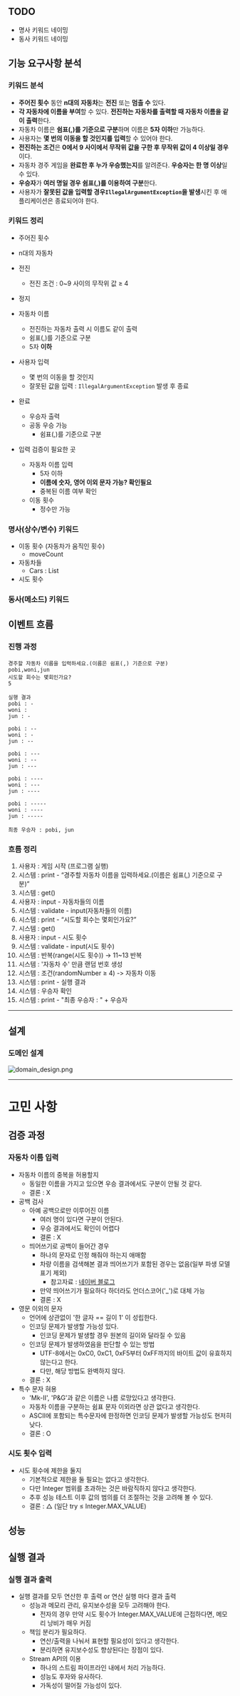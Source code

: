 ## TODO

- 명사 키워드 네이밍
- 동사 키워드 네이밍

## 기능 요구사항 분석

### 키워드 분석


- **주어진 횟수** 동안 **n대의 자동차**는 **전진** 또는 **멈출 수** 있다.
- **각 자동차에 이름을 부여**할 수 있다. **전진하는 자동차를 출력할 때 자동차 이름을 같이 출력**한다.
- 자동차 이름은 **쉼표(,)를 기준으로 구분**하며 이름은 **5자 이하**만 가능하다.
- 사용자는 **몇 번의 이동을 할 것인지를 입력**할 수 있어야 한다.
- **전진하는 조건**은 **0에서 9 사이에서 무작위 값을 구한 후 무작위 값이 4 이상일 경우**이다.
- 자동차 경주 게임을 **완료한 후 누가 우승했는지**를 알려준다. **우승자는 한 명 이상**일 수 있다.
- **우승자**가 **여러 명일 경우 쉼표(,)를 이용하여 구분**한다.
- 사용자가 **잘못된 값을 입력할 경우`IllegalArgumentException`을 발생**시킨 후 애플리케이션은 종료되어야 한다.

### 키워드 정리

- 주어진 횟수
- n대의 자동차
- 전진
    - 전진 조건 : 0~9 사이의 무작위 값 ≥ 4
- 정지
- 자동차 이름
    - 전진하는 자동차 출력 시 이름도 같이 출력
    - 쉼표(,)를 기준으로 구분
    - 5자 **이하**
- 사용자 입력
    - 몇 번의 이동을 할 것인지
    - 잘못된 값을 입력 : `IllegalArgumentException` 발생 후 종료
- 완료
    - 우승자 출력
    - 공동 우승 가능
        - 쉼표(,)를 기준으로 구분

- 입력 검증이 필요한 곳
    - 자동차 이름 입력
        - 5자 이하
        - **이름에 숫자, 영어 이외 문자 가능? 확인필요**
        - 중복된 이름 여부 확인
    - 이동 횟수
        - 정수만 가능

### 명사(상수/변수) 키워드

- 이동 횟수 (자동차가 움직인 횟수)
    - moveCount
- 자동차들
    - Cars : List<String>
- 시도 횟수

### 동사(메소드) 키워드

## 이벤트 흐름

### 진행 과정
```
경주할 자동차 이름을 입력하세요.(이름은 쉼표(,) 기준으로 구분)
pobi,woni,jun
시도할 회수는 몇회인가요?
5

실행 결과
pobi : -
woni :
jun : -

pobi : --
woni : -
jun : --

pobi : ---
woni : --
jun : ---

pobi : ----
woni : ---
jun : ----

pobi : -----
woni : ----
jun : -----

최종 우승자 : pobi, jun
```

### 흐름 정리

1. 사용자 : 게임 시작 (프로그램 실행)
2. 시스템 : print - “경주할 자동차 이름을 입력하세요.(이름은 쉼표(,) 기준으로 구분)”
3. 시스템 : get()
4. 사용자 : input - 자동차들의 이름
5. 시스템 : validate - input(자동차들의 이름)
6. 시스템 : print - “시도할 회수는 몇회인가요?”
7. 시스템 : get()
8. 사용자 : input - 시도 횟수
9. 시스템 : validate - input(시도 횟수)
10. 시스템 : 반복(range(시도 횟수)) -> 11~13 반복
11. 시스템 : '자동차 수' 만큼 랜덤 번호 생성
12. 시스템 : 조건(randomNumber ≥ 4) -> 자동차 이동
13. 시스템 : print - 실행 결과
14. 시스템 : 우승자 확인
15. 시스템 : print - "최종 우승자 : " + 우승자 


---
## 설계

### 도메인 설계

![domain_design.png](domain_design.png)

---

# 고민 사항

## 검증 과정

### 자동차 이름 입력

- 자동차 이름의 중복을 허용할지
  - 동일한 이름을 가지고 있으면 우승 결과에서도 구분이 안될 것 같다.
  - 결론 : X
- 공백 검사
  - 아예 공백으로만 이루어진 이름
    - 여러 명이 있다면 구분이 안된다.
    - 우승 결과에서도 확인이 어렵다
    - 결론 : X
  - 띄어쓰기로 공백이 들어간 경우
    - 하나의 문자로 인정 해줘야 하는지 애매함
    - 차량 이름을 검색해본 결과 띄어쓰기가 포함된 경우는 없음(일부 파생 모델 표기 제외) 
      - 참고자료 : [네이버 블로그](https://m.blog.naver.com/starshow88/27076090)
    - 만약 띄어쓰기가 필요하다 하더라도 언더스코어('_')로 대체 가능
    - 결론 : X
- 영문 이외의 문자
  - 언어에 상관없이 '한 글자 == 길이 1' 이 성립한다.
  - 인코딩 문제가 발생할 가능성 있다.
    - 인코딩 문제가 발생할 경우 원본의 길이와 달라질 수 있음
  - 인코딩 문제가 발생하였음을 판단할 수 있는 방법
    - UTF-8에서는 0xC0, 0xC1, 0xF5부터 0xFF까지의 바이트 값이 유효하지 않는다고 한다.
    - 다만, 해당 방법도 완벽하지 않다.
  - 결론 : X
- 특수 문자 혀용
  - 'Mk-II', 'P&G'과 같은 이름은 나름 로망있다고 생각한다.
  - 자동차 이름을 구분하는 쉼표 문자 이외라면 상관 없다고 생각한다.
  - ASCII에 포함되는 특수문자에 한정하면 인코딩 문제가 발생할 가능성도 현저히 낮다.
  - 결론 : O

### 시도 횟수 입력

- 시도 횟수에 제한을 둘지
  - 기본적으로 제한을 둘 필요는 없다고 생각한다.
  - 다만 Integer 범위를 초과하는 것은 바람직하지 않다고 생각한다.
  - 추후 성능 테스트 이후 값의 범의를 더 조절하는 것을 고려해 볼 수 있다.
  - 결론 : △ (일단 try ≤ Integer.MAX_VALUE)

## 성능

## 실행 결과

### 실행 결과 출력

- 실행 결과를 모두 연산한 후 출력 or 연산 실행 마다 결과 출력
  - 성능과 메모리 관리, 유지보수성을 모두 고려해야 한다.
    - 전자의 경우 만약 시도 횟수가 Integer.MAX_VALUE에 근접하다면, 메모리 낭비가 매우 커짐
  - 책임 분리가 필요하다.
    - 연산/출력을 나눠서 표현할 필요성이 있다고 생각한다.
    - 분리하면 유지보수성도 향상된다는 장점이 있다.
  - Stream API의 이용
    - 하나의 스트림 파이프라인 내에서 처리 가능하다.
    - 성능도 후자와 유사하다.
    - 가독성이 떨어질 가능성이 있다.